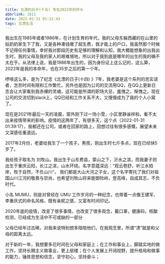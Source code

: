 ```yaml
---
title: 北漂的日子(十五) 写在2022年的开头
abbrlink: 1611
date: 2022-01-31 01:22:43
tags: 北漂生活
---
```


我出生在1985年或者1986年，在计划生育的年代，我的父母东躲西藏的在山里的姑奶奶家生下了我，又是各种凑钱缴了超生费，我才能上的户口，我虽然那个时候不记得任何事情，幸好我对那段历史有足够的理解和认知，我大概能想象的出我出生时，我的父母及我的家人的艰难境地，所以对于我到底是哪年的出生的我的确不太在乎。从法律上说，我是1986年出生的，因为身份证上这么记的，这么算，2022年是我的本命年，也在35岁之后的第一个年。

啰嗦这么多，是为了纪念《北漂的日子(十四) 》7年，我老婆是这个系列的忠实读者，怎奈时间有限和工作繁忙。另外也是因为公司的交流用QQ，在QQ上更新日志会让大家看到我赤裸的灵魂，这可能是所谓的职场大忌，羞愧之，惭愧之。现在公司的交流切到slack上，QQ已经和工作关系不大，又慢慢成为了我的个人小窝了。

现在是2021年最后一天的凌晨，窗外刚下过一场小雪，小区里静谧祥和，看不太出来疫情带来的影响。疫情的这两年了，有很多天，这个点（2022-01-31 01:39:17），我都还在公司，或者在回家的路上，回想过往有很多感慨，展望未来又深感任重道远。

2017年2月份，老婆给我生了一个孩子，男孩，刚出生时七斤多点，现在已经快5岁了。

我给孩子取名为 刘牧山。我出生于山东费县，蒙山之下，沂水之滨，而我妻子则出生于重庆云阳，长江之滨，山水环绕。名字意蕴深远：“观云卷舒，听江水拍岸，牧于自然，不负山川”。 我们都是大山大河之子女，这个名字寄托了我们对祖国山川江河的敬畏与崇尚，也希望刘牧山将来能御险岭，登高峰，自成其志，不负时代。

小名 MUMU，则是对曾经在 UMU 工作岁月的一种纪念，也带着一点像王建军、李重庆式的命名风格，既有亲昵之感，又富有时间印记。

2020年底的疫情，改变了很多事情，也改变了很多观念，戴口罩，健康码，核酸检测，已经成为生活中不可或缺的一部分

父母已经年过古稀，对我来说特别想多陪陪他们，在我观念里，所谓“漂”就是和父母的距离太远。

对于新的一年，我想要多花时间在父母和家庭上；在工作和事业上，脚踏实地的做工作，坚持长期主义做事业，更上层楼；在个人发展上开阔视野，提升格局和做事的能力，锤炼思想和信念，坚守初心，坚持奋斗；